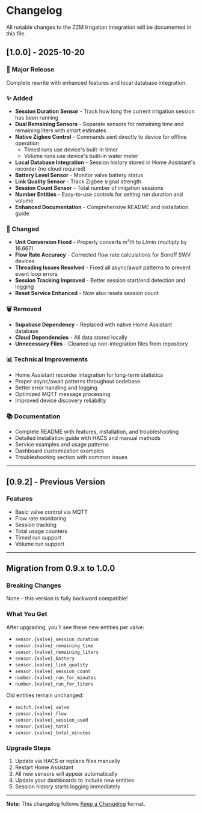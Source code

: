 # Changelog

All notable changes to the Z2M Irrigation integration will be documented in this file.

## [1.0.0] - 2025-10-20

### 🎉 Major Release

Complete rewrite with enhanced features and local database integration.

### ✨ Added

- **Session Duration Sensor** - Track how long the current irrigation session has been running
- **Dual Remaining Sensors** - Separate sensors for remaining time and remaining liters with smart estimates
- **Native Zigbee Control** - Commands sent directly to device for offline operation
  - Timed runs use device's built-in timer
  - Volume runs use device's built-in water meter
- **Local Database Integration** - Session history stored in Home Assistant's recorder (no cloud required)
- **Battery Level Sensor** - Monitor valve battery status
- **Link Quality Sensor** - Track Zigbee signal strength
- **Session Count Sensor** - Total number of irrigation sessions
- **Number Entities** - Easy-to-use controls for setting run duration and volume
- **Enhanced Documentation** - Comprehensive README and installation guide

### 🔧 Changed

- **Unit Conversion Fixed** - Properly converts m³/h to L/min (multiply by 16.667)
- **Flow Rate Accuracy** - Corrected flow rate calculations for Sonoff SWV devices
- **Threading Issues Resolved** - Fixed all async/await patterns to prevent event loop errors
- **Session Tracking Improved** - Better session start/end detection and logging
- **Reset Service Enhanced** - Now also resets session count

### 🗑️ Removed

- **Supabase Dependency** - Replaced with native Home Assistant database
- **Cloud Dependencies** - All data stored locally
- **Unnecessary Files** - Cleaned up non-integration files from repository

### 📊 Technical Improvements

- Home Assistant recorder integration for long-term statistics
- Proper async/await patterns throughout codebase
- Better error handling and logging
- Optimized MQTT message processing
- Improved device discovery reliability

### 📚 Documentation

- Complete README with features, installation, and troubleshooting
- Detailed installation guide with HACS and manual methods
- Service examples and usage patterns
- Dashboard customization examples
- Troubleshooting section with common issues

---

## [0.9.2] - Previous Version

### Features

- Basic valve control via MQTT
- Flow rate monitoring
- Session tracking
- Total usage counters
- Timed run support
- Volume run support

---

## Migration from 0.9.x to 1.0.0

### Breaking Changes

None - this version is fully backward compatible!

### What You Get

After upgrading, you'll see these new entities per valve:
- `sensor.{valve}_session_duration`
- `sensor.{valve}_remaining_time`
- `sensor.{valve}_remaining_liters`
- `sensor.{valve}_battery`
- `sensor.{valve}_link_quality`
- `sensor.{valve}_session_count`
- `number.{valve}_run_for_minutes`
- `number.{valve}_run_for_liters`

Old entities remain unchanged:
- `switch.{valve}_valve`
- `sensor.{valve}_flow`
- `sensor.{valve}_session_used`
- `sensor.{valve}_total`
- `sensor.{valve}_total_minutes`

### Upgrade Steps

1. Update via HACS or replace files manually
2. Restart Home Assistant
3. All new sensors will appear automatically
4. Update your dashboards to include new entities
5. Session history starts logging immediately

---

**Note**: This changelog follows [Keep a Changelog](https://keepachangelog.com/en/1.0.0/) format.
